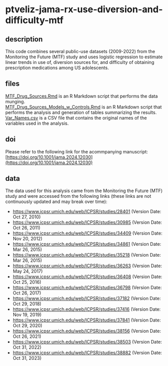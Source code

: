 # ptveliz-jama-rx-use-diversion-and-difficulty-mtf

## description

This code combines several public-use datasets (2009-2022) from the Monitoring the Future (MTF) study and uses logistic regression to estimate linear trends in use of, diversion sources for, and difficulty of obtaining prescription medications among US adolescents.

## files

[MTF_Drug_Sources.Rmd](MTF_Drug_Sources.Rmd) is an R Markdown script that performs the data munging.  
[MTF_Drug_Sources_Models_w_Controls.Rmd](MTF_Drug_Sources_Models_w_Controls.Rmd) is an R Markdown script that performs the analysis and generation of tables summarizing the results.  
[Var_Names.csv](Var_Names.csv) is a CSV file that contains the original names of the variables used in the analysis.

## doi

Please refer to the following link for the acommpanying manuscript: [https://doi.org/10.1001/jama.2024.12030](https://doi.org/10.1001/jama.2024.12030)

## data

The data used for this analysis came from the Monitoring the Future (MTF) study and were accessed from the following links (these links are not continuously updated and may break over time):  
- https://www.icpsr.umich.edu/web/ICPSR/studies/28401 (Version Date: Oct 27, 2010)
- https://www.icpsr.umich.edu/web/ICPSR/studies/30985 (Version Date: Oct 26, 2011)
- https://www.icpsr.umich.edu/web/ICPSR/studies/34409 (Version Date: Nov 20, 2012)
- https://www.icpsr.umich.edu/web/ICPSR/studies/34861 (Version Date: Mar 26, 2015)
- https://www.icpsr.umich.edu/web/ICPSR/studies/35218 (Version Date: Mar 26, 2015)
- https://www.icpsr.umich.edu/web/ICPSR/studies/36263 (Version Date: May 24, 2017)
- https://www.icpsr.umich.edu/web/ICPSR/studies/36408 (Version Date: Oct 25, 2016)
- https://www.icpsr.umich.edu/web/ICPSR/studies/36798 (Version Date: Oct 26, 2017)
- https://www.icpsr.umich.edu/web/ICPSR/studies/37182 (Version Date: Oct 29, 2018)
- https://www.icpsr.umich.edu/web/ICPSR/studies/37416 (Version Date: Nov 19, 2019)
- https://www.icpsr.umich.edu/web/ICPSR/studies/37841 (Version Date: Oct 29, 2020)
- https://www.icpsr.umich.edu/web/ICPSR/studies/38156 (Version Date: Oct 26, 2021)
- https://www.icpsr.umich.edu/web/ICPSR/studies/38503 (Version Date: Oct 31, 2022)
- https://www.icpsr.umich.edu/web/ICPSR/studies/38882 (Version Date: Oct 31, 2023)
